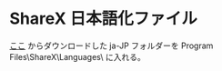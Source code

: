 # ShareX 日本語化ファイル

[ここ](https://ja.osdn.net/users/notme/pf/sharex_ja/wiki/FrontPage) からダウンロードした ja-JP フォルダーを Program Files\ShareX\Languages\ に入れる。